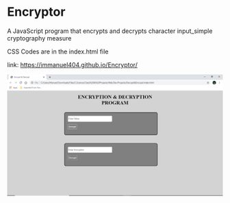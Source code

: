 # Encryptor
A JavaScript program that encrypts and decrypts character input_simple cryptography measure


CSS Codes are in the index.html file

link: https://immanuel404.github.io/Encryptor/

![](encrypt.png)
